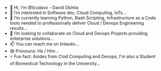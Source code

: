 - 👋 Hi, I’m @Izudavo - David Obinta
- 👀 I’m interested in Software dev, Cloud Computing, IoTs...
- 🌱 I’m currently learning Python, Bash Scripting, Infrastructure as a Code tools needed to professionally deliver Cloud / Devops Engineering results...
- 💞️ I’m looking to collaborate on Cloud and Devops Projects providing enterprise solutions...
- 📫 You can reach me on linkedin...
- 😄 Pronouns: He / Him...
- ⚡ Fun fact: Asides from Clod Computing and Devops, I'm also a Student of Biomedical Technology in the University...

<!---
Izudavo/Izudavo is a ✨ special ✨ repository because its `README.md` (this file) appears on your GitHub profile.
You can click the Preview link to take a look at your changes.
--->
